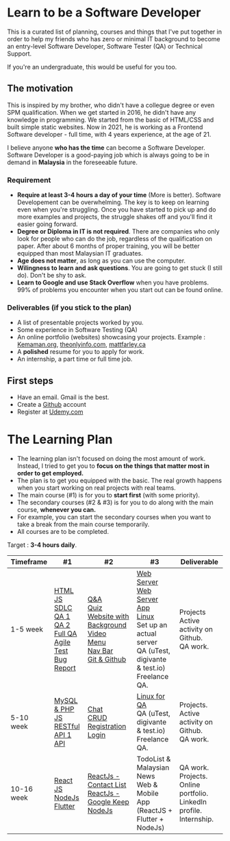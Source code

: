 # Learn to be a Software Developer

This is a curated list of planning, courses and things that I've put together in order to help my friends who has zero or minimal IT background to become an entry-level Software Developer, Software Tester (QA) or Technical Support.

If you're an undergraduate, this would be useful for you too.

## The motivation 
This is inspired by my brother, who didn't have a collegue degree or even SPM qualification. 
When we get started in 2016, he didn't have any knowledge in programming. We started from the basic of HTML/CSS and built simple static websites.
Now in 2021, he is working as a Frontend Software developer - full time, with 4 years experience, at the age of 21. 

I believe anyone **who has the time** can become a Software Developer. Software Developer is a good-paying job which is always going to be in demand in **Malaysia** in the foreseeable future.

### Requirement 
* **Require at least 3-4 hours a day of your time** (More is better). Software Developement can be overwhelming. The key is to keep on learning even when you're struggling. Once you have started to pick up and do more examples and projects, the struggle shakes off and you'll find it easier going forward.
* **Degree or Diploma in IT is not required**. There are companies who only look for people who can do the job, regardless of the qualification on paper. After about 6 months of proper training, you will be better equipped than most Malaysian IT graduates. 
* **Age does not matter**, as long as you can use the computer. 
* **Wilingness to learn and ask questions**. You are going to get stuck (I still do). Don't be shy to ask.
* **Learn to Google and use Stack Overflow** when you have problems. 99% of problems you encounter when you start out can be found online.

### Deliverables (if you stick to the plan)
* A list of presentable projects worked by you.
* Some experience in Software Testing (QA)
* An online portfolio (websites) showcasing your projects. Example : [Kemaman.org](http://www.kemaman.org), [theonlyinfo.com](http://www.theonlyinfo.com), [mattfarley.ca](http://mattfarley.ca)
* A **polished** resume for you to apply for work.
* An internship, a part time or full time job.

## First steps
* Have an email. Gmail is the best.
* Create a [Github](https://github.com/) account 
* Register at [Udemy.com](https://www.udemy.com/)

# The Learning Plan 
* The learning plan isn't focused on doing the most amount of work. Instead, I tried to get you to **focus on the things that matter most in order to get employed.**
* The plan is to get you equipped with the basic. The real growth happens when you start working on real projects with real teams. 
* The main course (#1) is for you to **start first** (with some priority). 
* The secondary courses (#2 & #3) is for you to do along with the main course, **whenever you can.**
* For example, you can start the secondary courses when you want to take a break from the main course temporarily.
* All courses are to be completed.

Target : **3-4 hours daily**.

Timeframe | #1 | #2 | #3 | Deliverable |
--- | --- | --- | --- |--- |
1-5 week | [HTML](https://www.udemy.com/course/html5-fundamentals-for-beginners/) <br/> [JS](https://www.udemy.com/course/javascript-basics-start-coding-in-5-minutes-2019/) <br> [SDLC](https://www.youtube.com/watch?v=gNmrGZSGK1k) <br> [QA 1](https://www.youtube.com/watch?v=T3q6QcCQZQg) <br> [QA 2](https://www.youtube.com/watch?v=goaZTAzsLMk) <br>  [Full QA](https://www.udemy.com/course/software-testing-simple/) <br> [Agile Test](https://www.udemy.com/course/foundations-of-agile-software-testing-j/) <br> [Bug Report](https://academy.test.io/en/articles/2541949-bug-report-requirements)| [Q&A](https://www.udemy.com/course/web-development-projects/) <br> [Quiz](https://www.udemy.com/course/build-a-quiz-app-with-html-css-and-javascript/)<br /> [Website with Background Video](https://www.udemy.com/course/html-css-javascript-tutorial/) <br> [Menu](https://www.udemy.com/course/html-css-javascript-complete-course/) <br> [Nav Bar](https://www.udemy.com/course/html-css-and-javascript/) <br> [Git & Github](https://www.youtube.com/watch?v=RGOj5yH7evk) <br> | [Web Server](https://www.youtube.com/watch?v=9J1nJOivdyw)   <br> [Web Server App](https://www.youtube.com/watch?v=JhpUch6lWMw) <br> [Linux](https://www.udemy.com/course/linux-command-lines-and-administration/) <br/> Set up an actual server <br> QA (uTest, digivante & test.io) <br> Freelance QA. | Projects <br /> Active activity on Github. <br> QA work.
5-10 week | [MySQL & PHP](https://www.udemy.com/course/php-mysql-tutorial/) <br> [JS](https://www.udemy.com/course/website-development-for-career-progression-and-side-hustle/) <br> [RESTful API 1](https://www.youtube.com/watch?v=7YcW25PHnAA) <br> [API](https://www.youtube.com/watch?v=GZvSYJDk-us) | [Chat](https://www.udemy.com/course/real-time-chat-system-using-php-mysql-pdo-and-ajax/) <br> [CRUD](https://www.udemy.com/course/build-crud-application-php-mysql/) <br> [Registration](https://www.udemy.com/course/create-a-dynamic-user-registration-form-from-scratch/) <br> [Login](https://www.udemy.com/course/php-login-and-registration-system/)| [Linux for QA](https://www.udemy.com/course/best-unix-linux-training-for-software-qa-testers/) <br> QA (uTest, digivante & test.io) <br> Freelance QA.|   Projects.<br /> Active activity on Github. <br> QA work.
10-16 week | [React JS](https://www.youtube.com/watch?v=Ke90Tje7VS0) <br>  [NodeJs](https://www.udemy.com/course/node-js-api-tutorial/) <br> [Flutter](https://www.udemy.com/course/introduction-to-flutter/)| [ReactJs - Contact List](https://www.udemy.com/course/react-js-tuterial/) <br> [ReactJs - Google Keep](https://www.udemy.com/course/react-js-tutorial/) <br> [NodeJs](https://www.udemy.com/course/build-and-deploy-a-nodejs-api/) | TodoList & Malaysian News <br> Web & Mobile App <br>(ReactJS  + Flutter + NodeJs) |  QA work. <br> Projects. <br> Online portfolio. <br> LinkedIn profile. <br /> Internship.
